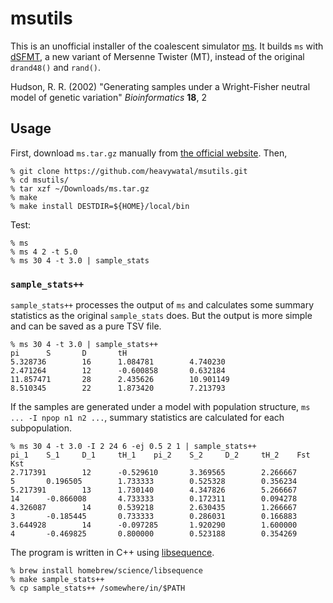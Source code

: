 # msutils

This is an unofficial installer of the coalescent simulator [ms](http://home.uchicago.edu/rhudson1/source/mksamples.html).
It builds ``ms`` with
[dSFMT](http://www.math.sci.hiroshima-u.ac.jp/~m-mat/MT/SFMT/index.html),
a new variant of Mersenne Twister (MT),
instead of the original ``drand48()`` and ``rand()``.

Hudson, R. R. (2002)
"Generating samples under a Wright-Fisher neutral model of genetic variation"
*Bioinformatics* **18**, 2

## Usage

First, download `ms.tar.gz` manually from [the official website](http://home.uchicago.edu/rhudson1/source/mksamples.html).
Then,
```
% git clone https://github.com/heavywatal/msutils.git
% cd msutils/
% tar xzf ~/Downloads/ms.tar.gz
% make
% make install DESTDIR=${HOME}/local/bin
```

Test:
```
% ms
% ms 4 2 -t 5.0
% ms 30 4 -t 3.0 | sample_stats
```

### `sample_stats++`

`sample_stats++` processes the output of `ms` and calculates some summary statistics as the original `sample_stats` does. But the output is more simple and can be saved as a pure TSV file.
```
% ms 30 4 -t 3.0 | sample_stats++
pi      S       D       tH
5.328736        16      1.084781        4.740230
2.471264        12      -0.600858       0.632184
11.857471       28      2.435626        10.901149
8.510345        22      1.873420        7.213793
```

If the samples are generated under a model with population structure, `ms ... -I npop n1 n2 ...`, summary statistics are calculated for each subpopulation.
```
% ms 30 4 -t 3.0 -I 2 24 6 -ej 0.5 2 1 | sample_stats++
pi_1    S_1     D_1     tH_1    pi_2    S_2     D_2     tH_2    Fst     Kst
2.717391        12      -0.529610       3.369565        2.266667        5       0.196505        1.733333        0.525328        0.356234
5.217391        13      1.730140        4.347826        5.266667        14      -0.866008       4.733333        0.172311        0.094278
4.326087        14      0.539218        2.630435        1.266667        3       -0.185445       0.733333        0.286031        0.166883
3.644928        14      -0.097285       1.920290        1.600000        4       -0.469825       0.800000        0.523188        0.354269
```

The program is written in C++ using [libsequence](https://github.com/molpopgen/libsequence).
```
% brew install homebrew/science/libsequence
% make sample_stats++
% cp sample_stats++ /somewhere/in/$PATH
```
